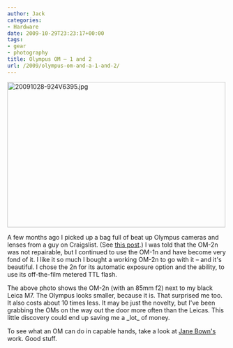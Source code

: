 ```yaml
---
author: Jack
categories:
- Hardware
date: 2009-10-29T23:23:17+00:00
tags:
- gear
- photography
title: Olympus OM – 1 and 2
url: /2009/olympus-om-and-a-1-and-2/
---
```


<img src="/files/20091028-924V6395.jpg" alt="20091028-924V6395.jpg" border="0" width="500" height="333" />

A few months ago I picked up a bag full of beat up Olympus cameras and lenses from a guy on Craigslist. (See [this post](https://jackbaty.com/2009/08/olympus-om-1n/).) I was told that the OM-2n was not repairable, but I continued to use the OM-1n and have become very fond of it. I like it so much I bought a working OM-2n to go with it &#8211; and it's beautiful. I chose the 2n for its automatic exposure option and the ability, to use its off-the-film metered TTL flash.

The above photo shows the OM-2n (with an 85mm f2) next to my black Leica M7. The Olympus looks smaller, because it is. That surprised me too. It also costs about 10 times less. It may be just the novelty, but I've been grabbing the OMs on the way out the door more often than the Leicas. This little discovery could end up saving me a \_lot\_ of money.

To see what an OM can do in capable hands, take a look at [Jane Bown's](http://www.guardian.co.uk/artanddesign/jane-bown) work. Good stuff.